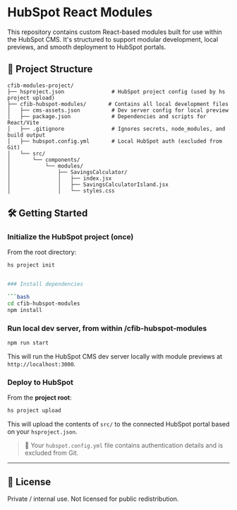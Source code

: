 # HubSpot React Modules

This repository contains custom React-based modules built for use within the HubSpot CMS. It's structured to support modular development, local previews, and smooth deployment to HubSpot portals.

## 📁 Project Structure

```
cfib-modules-project/
├── hsproject.json               # HubSpot project config (used by hs project upload)
├── cfib-hubspot-modules/       # Contains all local development files
│   ├── cms-assets.json          # Dev server config for local preview
│   ├── package.json             # Dependencies and scripts for React/Vite
│   ├── .gitignore               # Ignores secrets, node_modules, and build output
│   ├── hubspot.config.yml       # Local HubSpot auth (excluded from Git)
│   └── src/
│       └── components/
│           └── modules/
│               ├── SavingsCalculator/
│               │   ├── index.jsx
│               │   ├── SavingsCalculatorIsland.jsx
│               │   └── styles.css
```

## 🛠 Getting Started

### Initialize the HubSpot project (once)

From the root directory:

```bash
hs project init


### Install dependencies

```bash
cd cfib-hubspot-modules
npm install
```

### Run local dev server, from within /cfib-hubspot-modules

```bash
npm run start
```

This will run the HubSpot CMS dev server locally with module previews at `http://localhost:3000`.

### Deploy to HubSpot

From the **project root**:

```bash
hs project upload
```

This will upload the contents of `src/` to the connected HubSpot portal based on your `hsproject.json`.

> 🔐 Your `hubspot.config.yml` file contains authentication details and is excluded from Git.

---

## 📄 License

Private / internal use. Not licensed for public redistribution.
